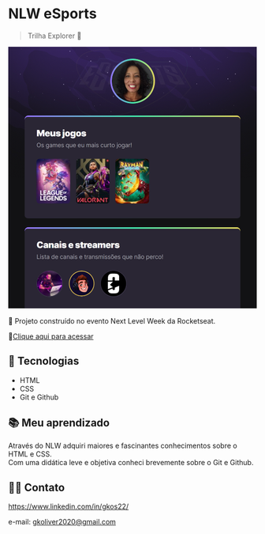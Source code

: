 # NLW eSports

> Trilha Explorer 🚀

![preview](./.github/preview.png)

💜 Projeto construído no evento Next Level Week da Rocketseat.

🔗[Clique aqui para acessar](https://gksouza.github.io/nlw-esports-explorer/)

## 🔰 Tecnologias

- HTML
- CSS
- Git e Github

## 📚 Meu aprendizado

Através do NLW adquiri maiores e fascinantes conhecimentos sobre o HTML e CSS.  
Com uma didática leve e objetiva conheci brevemente sobre o Git e Github.   

## 🤸‍♀️ Contato

https://www.linkedin.com/in/gkos22/

e-mail: gkoliver2020@gmail.com
